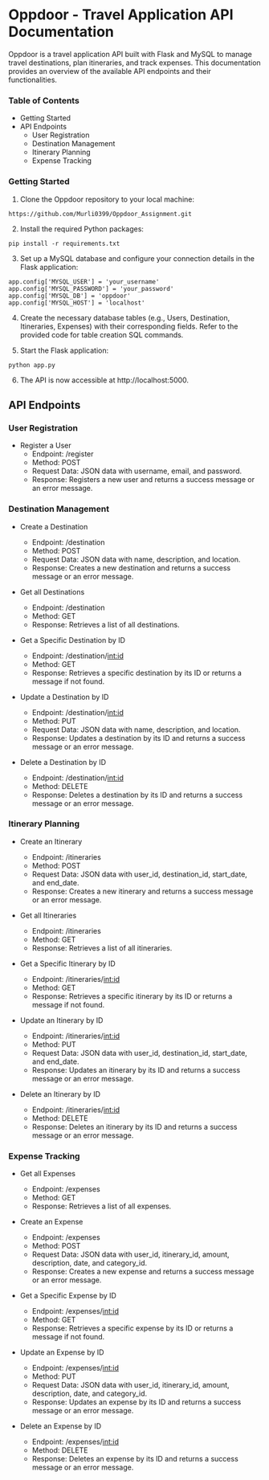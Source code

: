 # Oppdoor - Travel Application API Documentation
Oppdoor is a travel application API built with Flask and MySQL to manage travel destinations, plan itineraries, and track expenses. This documentation provides an overview of the available API endpoints and their functionalities.

### Table of Contents
- Getting Started
- API Endpoints
  - User Registration
  - Destination Management
  - Itinerary Planning
  - Expense Tracking


### Getting Started
1. Clone the Oppdoor repository to your local machine:

```
https://github.com/Murli0399/Oppdoor_Assignment.git
```
2. Install the required Python packages:
```
pip install -r requirements.txt
```
3. Set up a MySQL database and configure your connection details in the Flask application:
```
app.config['MYSQL_USER'] = 'your_username'
app.config['MYSQL_PASSWORD'] = 'your_password'
app.config['MYSQL_DB'] = 'oppdoor'
app.config['MYSQL_HOST'] = 'localhost'
```
4. Create the necessary database tables (e.g., Users, Destination, Itineraries, Expenses) with their corresponding fields. Refer to the provided code for table creation SQL commands.

5. Start the Flask application:
```
python app.py
```
6. The API is now accessible at http://localhost:5000.

## API Endpoints
### User Registration
- Register a User
  - Endpoint: /register
  - Method: POST
  - Request Data: JSON data with username, email, and password.
  - Response: Registers a new user and returns a success message or an error message.

### Destination Management
- Create a Destination
  - Endpoint: /destination
  - Method: POST
  - Request Data: JSON data with name, description, and location.
  - Response: Creates a new destination and returns a success message or an error message.

- Get all Destinations
  - Endpoint: /destination
  - Method: GET
  - Response: Retrieves a list of all destinations.

- Get a Specific Destination by ID
  - Endpoint: /destination/<int:id>
  - Method: GET
  - Response: Retrieves a specific destination by its ID or returns a message if not found.

- Update a Destination by ID
  - Endpoint: /destination/<int:id>
  - Method: PUT
  - Request Data: JSON data with name, description, and location.
  - Response: Updates a destination by its ID and returns a success message or an error message.

- Delete a Destination by ID
  - Endpoint: /destination/<int:id>
  - Method: DELETE
  - Response: Deletes a destination by its ID and returns a success message or an error message.

### Itinerary Planning
- Create an Itinerary
  - Endpoint: /itineraries
  - Method: POST
  - Request Data: JSON data with user_id, destination_id, start_date, and end_date.
  - Response: Creates a new itinerary and returns a success message or an error message.

- Get all Itineraries
  - Endpoint: /itineraries
  - Method: GET
  - Response: Retrieves a list of all itineraries.

- Get a Specific Itinerary by ID
  - Endpoint: /itineraries/<int:id>
  - Method: GET
  - Response: Retrieves a specific itinerary by its ID or returns a message if not found.

- Update an Itinerary by ID
  - Endpoint: /itineraries/<int:id>
  - Method: PUT
  - Request Data: JSON data with user_id, destination_id, start_date, and end_date.
  - Response: Updates an itinerary by its ID and returns a success message or an error message.

- Delete an Itinerary by ID
  - Endpoint: /itineraries/<int:id>
  - Method: DELETE
  - Response: Deletes an itinerary by its ID and returns a success message or an error message.

### Expense Tracking
- Get all Expenses
  - Endpoint: /expenses
  - Method: GET
  - Response: Retrieves a list of all expenses.

- Create an Expense
  - Endpoint: /expenses
  - Method: POST
  - Request Data: JSON data with user_id, itinerary_id, amount, description, date, and category_id.
  - Response: Creates a new expense and returns a success message or an error message.

- Get a Specific Expense by ID
  - Endpoint: /expenses/<int:id>
  - Method: GET
  - Response: Retrieves a specific expense by its ID or returns a message if not found.

- Update an Expense by ID
  - Endpoint: /expenses/<int:id>
  - Method: PUT
  - Request Data: JSON data with user_id, itinerary_id, amount, description, date, and category_id.
  - Response: Updates an expense by its ID and returns a success message or an error message.

- Delete an Expense by ID
  - Endpoint: /expenses/<int:id>
  - Method: DELETE
  - Response: Deletes an expense by its ID and returns a success message or an error message.
